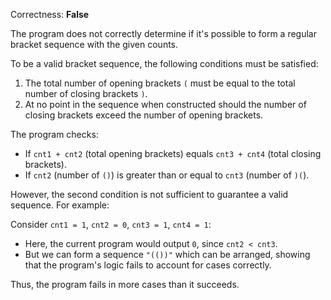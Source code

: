Correctness: **False**

The program does not correctly determine if it's possible to form a regular bracket sequence with the given counts. 

To be a valid bracket sequence, the following conditions must be satisfied:
1. The total number of opening brackets `(` must be equal to the total number of closing brackets `)`.
2. At no point in the sequence when constructed should the number of closing brackets exceed the number of opening brackets.

The program checks:
- If `cnt1 + cnt2` (total opening brackets) equals `cnt3 + cnt4` (total closing brackets).
- If `cnt2` (number of `()`) is greater than or equal to `cnt3` (number of `)(`).

However, the second condition is not sufficient to guarantee a valid sequence. For example:

Consider `cnt1 = 1`, `cnt2 = 0`, `cnt3 = 1`, `cnt4 = 1`:
- Here, the current program would output `0`, since `cnt2 < cnt3`. 
- But we can form a sequence `"(())"` which can be arranged, showing that the program's logic fails to account for cases correctly.

Thus, the program fails in more cases than it succeeds.